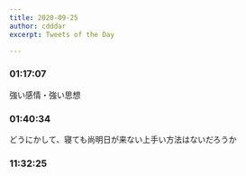 ```yaml
---
title: 2020-09-25
author: cdddar
excerpt: Tweets of the Day

---
```


### 01:17:07

強い感情・強い思想

### 01:40:34

どうにかして、寝ても尚明日が来ない上手い方法はないだろうか

### 11:32:25

<blockquote class="twitter-tweet"><p lang="ja" dir="ltr"></p><a href="https://twitter.com/bokuarubaito/status/1307967362524573697?ref_src=twsrc%5Etfw"></a></blockquote><script async src="https://platform.twitter.com/widgets.js" charset="utf-8"></script>
